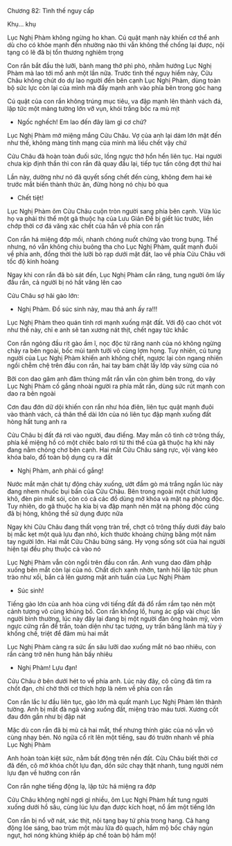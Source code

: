 




Chương 82: Tình thế nguy cấp

Khụ... khụ

Lục Nghị Phàm không ngừng ho khan. Cú quật mạnh này khiến cơ thể anh dù cho có khỏe mạnh đến nhường nào thì vẫn không thể chống lại được, nội tạng có lẽ đã bị tổn thương nghiêm trọng

Con rắn bắt đầu thè lưỡi, bành mang thở phì phò, nhằm hướng Lục Nghị Phàm mà lao tới mổ anh một lần nữa. Trước tình thế nguy hiểm này, Cửu Châu không chút do dự lao người đến bên cạnh Lục Nghị Phàm, dùng toàn bộ sức lực còn lại của mình mà đẩy mạnh anh vào phía bên trong góc hang

Cú quật của con rắn không trúng mục tiêu, va đập mạnh lên thành vách đá, lập tức một mảng tường lớn vỡ vụn, khói trắng bốc ra mù mịt

- Ngốc nghếch! Em lao đến đây làm gì cơ chứ?

Lục Nghị Phàm mở miệng mắng Cửu Châu. Vợ của anh lại dám lớn mật đến như thế, không màng tính mạng của mình mà liều chết vậy chứ

Cửu Châu đã hoàn toàn đuối sức, lồng ngực thở hổn hển liên tục. Hai người chưa kịp định thần thì con rắn đã quay đầu lại, tiếp tục tấn công đợt thứ hai


Lần này, dường như nó đã quyết sống chết đến cùng, không đem hai kẻ trước mắt biến thành thức ăn, đừng hòng nó chịu bỏ qua

- Chết tiệt!

Lục Nghị Phàm ôm Cửu Châu cuộn tròn người sang phía bên cạnh. Vừa lúc họ va phải thi thể một gã thuộc hạ của Lưu Giản Đế bị giết lúc trước, liền chớp thời cơ đá văng xác chết của hắn về phía con rắn

Con rắn há miệng đớp mồi, nhanh chóng nuốt chửng vào trong bụng. Thế nhưng, nó vẫn không chịu buông tha cho Lục Nghị Phàm, quất mạnh đuôi về phía anh, đồng thời thè lưỡi bò rạp dưới mặt đất, lao về phía Cửu Châu với tốc độ kinh hoàng

Ngay khi con rắn đã bò sát đến, Lục Nghị Phàm cắn răng, tung người ôm lấy đầu rắn, cả người bị nó hất văng lên cao

Cửu Châu sợ hãi gào lớn:

- Nghị Phàm. Đồ súc sinh này, mau thả anh ấy ra!!!

Lục Nghị Phàm theo quán tính rơi mạnh xuống mặt đất. Với độ cao chót vót như thế này, chỉ e anh sẽ tan xương nát thịt, chết ngay tức khắc

Con rắn ngỏng đầu rít gào ầm ĩ, nọc độc từ răng nanh của nó không ngừng chảy ra bên ngoài, bốc mùi tanh tưởi vô cùng lợm họng. Tuy nhiên, cú tung người của Lục Nghị Phàm khiến anh không chết, ngược lại còn ngang nhiên ngồi chễm chệ trên đầu con rắn, hai tay bám chặt lấy lớp vảy sừng của nó

Bởi con dao găm anh đâm thủng mắt rắn vẫn còn ghim bên trong, do vậy Lục Nghị Phàm cố gắng nhoài người ra phía mắt rắn, dùng sức rút mạnh con dao ra bên ngoài


Cơn đau đớn dữ dội khiến con rắn như hóa điên, liên tục quật mạnh đuôi vào thành vách, cả thân thể dài lớn của nó liên tục đập mạnh xuống đất hòng hất tung anh ra

Cửu Châu bị đất đá rơi vào người, đau điếng. May mắn cô tình cờ trông thấy, phía kề miệng hồ có một chiếc balo rơi từ thi thể của gã thuộc hạ khi nãy đang nằm chỏng chơ bên cạnh. Hai mắt Cửu Châu sáng rực, vội vàng kéo khóa balo, đổ toàn bộ dụng cụ ra đất

- Nghị Phàm, anh phải cố gắng!

Nước mắt mặn chát tự động chảy xuống, ướt đầm gò má trắng ngần lúc này đang nhem nhuốc bụi bẩn của Cửu Châu. Bên trong ngoài một chút lương khô, đèn pin mắt sói, còn có cả các đồ dùng mở khóa và mặt nạ phòng độc. Tuy nhiên, do gã thuộc hạ kia bị va đập mạnh nên mặt nạ phòng độc cũng đã bị hỏng, không thể sử dụng được nữa

Ngay khi Cửu Châu đang thất vọng tràn trề, chợt cô trông thấy dưới đáy balo bị mắc kẹt một quả lựu đạn nhỏ, kích thước khoảng chừng bằng một nắm tay người lớn. Hai mắt Cửu Châu bừng sáng. Hy vọng sống sót của hai người hiện tại đều phụ thuộc cả vào nó

Lục Nghị Phàm vẫn còn ngồi trên đầu con rắn. Anh vung dao đâm phập xuống bên mắt còn lại của nó. Chất dịch xanh nhờn, tanh hôi lập tức phun trào như xối, bắn cả lên gương mặt anh tuấn của Lục Nghị Phàm

- Súc sinh!

Tiếng gào lớn của anh hòa cùng với tiếng đất đá đổ rầm rầm tạo nên một cảnh tượng vô cùng khủng bố. Con rắn khổng lồ, hung ác gấp vài chục lần người bình thường, lúc này đây lại đang bị một người đàn ông hoàn mỹ, vòm ngực cứng rắn để trần, toàn diện như tạc tượng, uy trấn băng lãnh mà tùy ý khống chế, triệt để đâm mù hai mắt

Lục Nghị Phàm càng ra sức ấn sâu lưỡi dao xuống mắt nó bao nhiêu, con rắn càng trở nên hung hãn bấy nhiêu

- Nghị Phàm! Lựu đạn!

Cửu Châu ở bên dưới hét to về phía anh. Lúc này đây, cô cũng đã tìm ra chốt đạn, chỉ chờ thời cơ thích hợp là ném về phía con rắn

Con rắn lắc lư đầu liên tục, gào lớn mà quất mạnh Lục Nghị Phàm lên thành tường. Anh bị mất đà ngã văng xuống đất, miệng trào máu tươi. Xương cốt đau đớn gần như bị đập nát

Mặc dù con rắn đã bị mù cả hai mắt, thế nhưng thính giác của nó vẫn vô cùng nhạy bén. Nó ngửa cổ rít lên một tiếng, sau đó trườn nhanh về phía Lục Nghị Phàm

Anh hoàn toàn kiệt sức, nằm bất động trên nền đất. Cửu Châu biết thời cơ đã đến, cô mở khóa chốt lựu đạn, dồn sức chạy thật nhanh, tung người ném lựu đạn về hướng con rắn

Con rắn nghe tiếng động lạ, lập tức há miệng ra đớp

Cửu Châu không nghĩ ngợi gì nhiều, ôm Lục Nghị Phàm hất tung người xuống dưới hồ sâu, cùng lúc lựu đạn được kích hoạt, nổ ầm một tiếng lớn

Con rắn bị nổ vỡ nát, xác thịt, nội tạng bay tứ phía trong hang. Cả hang động lóe sáng, bao trùm một màu lửa đỏ quạch, hầm mộ bốc cháy ngùn ngụt, hơi nóng khủng khiếp áp chế toàn bộ hầm mộ!




